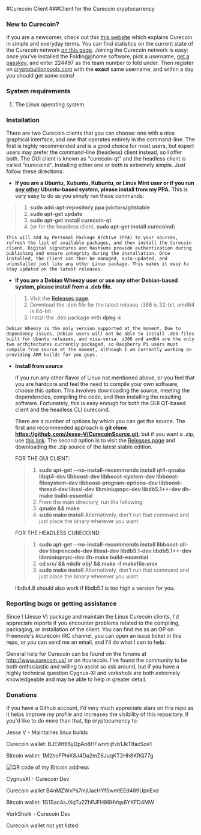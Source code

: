 #Curecoin Client
###Client for the Curecoin cryptocurrency

### New to Curecoin?

If you are a newcomer, check out this [this website](http://curecoin.net/) which explains Curecoin in simple and everyday terms. You can find statistics on the current state of the Curecoin network [on this page](http://stats.curecoinfolding.com/). Joining the Curecoin network is easy: once you've installed the Folding@home software, pick a username, [get a passkey](http://folding.stanford.edu/home/faq/faq-passkey/), and enter 224497 as the team number to fold under. Then register on [cryptobullionpools.com](https://www.cryptobullionpools.com/) with the **exact** same username, and within a day you should get some coins!

### System requirements

1. The Linux operating system.

### Installation

There are two Curecoin clients that you can choose: one with a nice graphical interface, and one that operates entirely in the command-line. The first is highly recommended and is a good choice for most users, but expert users may prefer the command-line (headless) client instead, so I offer both. The GUI client is known as "curecoin-qt" and the headless client is called "curecoind". Installing either one or both is extremely simple. Just follow these directions:

* **If you are a Ubuntu, Xubuntu, Kubuntu, or Linux Mint user or if you run [any other](http://tinyurl.com/ubuntu-derivatives) Ubuntu-based system, please install from my PPA.** This is very easy to do as you simply run these commands:
> 1. **sudo add-apt-repository ppa:jvictors/gitstable**
> 2. **sudo apt-get update**
> 3. **sudo apt-get install curecoin-qt**
> 4. (or for the headless client, **sudo apt-get install curecoind**)

    This will add my Personal Package Archive (PPA) to your sources, refresh the list of available packages, and then install the Curecoin client. Digital signatures and hashsums provide authentication during publishing and ensure integrity during the installation. Once installed, the client can then be managed, auto-updated, and uninstalled just like any other Linux package. This makes it easy to stay updated on the latest releases.

* **If you are a Debian Wheezy user or use any other Debian-based system, please install from a .deb file.**
> 1. Visit the [Releases page](https://github.com/Jesse-V/CurecoinSource/releases).
> 2. Download the .deb file for the latest release. i386 is 32-bit, amd64 is 64-bit.
> 3. Install the .deb package with **dpkg -i**

    Debian Wheezy is the only version supported at the moment. Due to dependency issues, Debian users will not be able to install .deb files built for Ubuntu releases, and visa-versa. i386 and amd64 are the only two architectures currently packaged, so Raspberry Pi users must compile from source at the moment, although I am currently working on providing ARM builds for you guys.

* **Install from source**

    If you run any other flavor of Linux not mentioned above, or you feel that you are hardcore and feel the need to compile your own software, choose this option. This involves downloading the source, meeting the dependencies, compiling the code, and then installing the resulting software. Fortunately, this is easy enough for both the GUI QT-based client and the headless CLI curecoind.

    There are a number of options by which you can get the source. The first and recommended approach is **git clone https://github.com/Jesse-V/CurecoinSource.git**, but if you want a .zip, use [this link](https://github.com/Jesse-V/CurecoinSource/archive/master.zip). The second option is to visit the [Releases page](https://github.com/Jesse-V/CurecoinSource/releases) and downloading the .zip source of the latest stable edition.

    FOR THE GUI CLIENT:

    > 1. **sudo apt-get --no-install-recommends install qt4-qmake libqt4-dev libboost-dev libboost-system-dev libboost-filesystem-dev libboost-program-options-dev libboost-thread-dev libssl-dev libminiupnpc-dev libdb5.1++-dev dh-make build-essential**
    > 2. From the main directory, run the following:
    > 3. **qmake && make**
    > 4. **sudo make install** Alternatively, don't run that command and just place the binary wherever you want.

    FOR THE HEADLESS CURECOIND:

    > 1. **sudo apt-get --no-install-recommends install libboost-all-dev libqrencode-dev libssl-dev libdb5.1-dev libdb5.1++-dev libminiupnpc-dev dh-make build-essential**
    > 2. **cd src/ && mkdir obj/ && make -f makefile.unix**
    > 4. **sudo make install** Alternatively, don't run that command and just place the binary wherever you want.

    libdb4.8 should also work if libdb5.1 is too high a version for you.

### Reporting bugs or getting assistance

Since I (Jesse V) package and maintain the Linux Curecoin clients, I'd appreciate reports if you encounter problems related to the compiling, packaging, or installation of the client. You can find me as an OP on Freenode's #curecoin IRC channel, you can open an issue ticket in this repo, or you can send me an email, and I'll do what I can to help.

General help for Curecoin can be found on the forums at http://www.curecoin.us/ or on #curecoin. I've found the community to be both enthusiastic and willing to assist so ask around, but if you have a highly technical question Cygnus-XI and vorksholk are both extremely knowledgeable and may be able to help in greater detail.

### Donations

If you have a Github account, I'd very much appreciate stars on this repo as it helps improve my profile and increases the visibility of this repository. If you'd like to do more than that, tip cryptocurrency to:

Jesse V - Maintaines linux builds

Curecoin wallet: BJEWt96yDpAo8HFwnmijfvb1JkT8axSoe1

Bitcoin wallet: 1M2hoFPhiK8J4Da2mZ6JuqKT2Hh8KRQ77g

![](http://tuxnet-opti980.main.usu.edu/unlistedDir/pics/BTC_addr.png "QR code of my Bitcoin address")

CygnusXI - Curecoin Dev

Curecoin wallet B4nMZWxPs7mjUacHYf5wmtEEd489UpnExd

Bitcoin wallet: 1G1Sac4sJXqTu2ZhPJFH86HVqs6YKFD4MW

VorkSholk - Curecoin Dev

Curecoin wallet not yet listed
